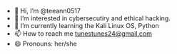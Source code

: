 - 👋 Hi, I’m @teeann0517
- 👀 I’m interested in cybersecutiry and ethical hacking. 
- 🌱 I’m currently learning the Kali Linux OS, Python 
- 📫 How to reach me tunestunes24@gmail.com
- 😄 Pronouns: her/she
  

<!---
teeann0517/teeann0517 is a ✨ special ✨ repository because its `README.md` (this file) appears on your GitHub profile.
You can click the Preview link to take a look at your changes.
--->
